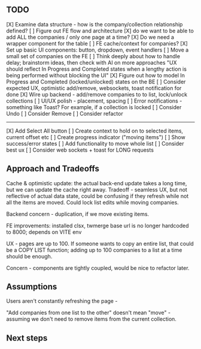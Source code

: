 ## TODO

[X] Examine data structure - how is the company/collection relationship defined?
[ ] Figure out FE flow and architecture
  [X] do we want to be able to add ALL the companies / only one page at a time?
  [X] Do we need a wrapper component for the table
  [ ] FE cache/context for companies?
[X] Set up basic UI components: button, dropdown, event handlers
[ ] Move a small set of companies on the FE
[ ] Think deeply about how to handle delay; brainstorm ideas, then check with AI on more approaches
  "UX should reflect In Progress and Completed states when a lengthy action is being performed without blocking the UI"
  [X] Figure out how to model In Progress and Completed (locked/unlocked) states on the BE
  [ ] Consider expected UX, optimistic add/remove, websockets, toast notification for done
[X] Wire up backend - add/remove companies to to list, lock/unlock collections
[ ] UI/UX polish - placement, spacing
[ ] Error notifications - something like Toast? For example, if a collection is locked
[ ] Consider Undo
[ ] Consider Remove
[ ] Consider refactor



----

[X] Add Select All button
[ ] Create context to hold on to selected items, current offset etc
[ ] Create progress indicator ("moving items")
[ ] Show success/error states
[ ] Add functionality to move whole list
[ ] Consider best ux
[ ] Consider web sockets + toast for LONG requests




## Approach and Tradeoffs

Cache & optimistic update: the actual back-end update takes a long time, but we can update the cache right away. Tradeoff - seamless UX, but not reflective of actual data state, could be confusing if they refresh while not all the items are moved. Could lock list edits while moving companies.

Backend concern - duplication, if we move existing items.

FE improvements:
installed clsx, twmerge
base url is no longer hardcoded to 8000; depends on VITE env

UX - pages are up to 100. If someone wants to copy an entire list, that could be a COPY LIST function; adding up to 100 companies to a list at a time should be enough.

Concern - components are tightly coupled, would be nice to refactor later.

## Assumptions

Users aren't constantly refreshing the page - 

"Add companies from one list to the other" doesn't mean "move" - assuming we don't need to remove items from the current collection.


## Next steps
